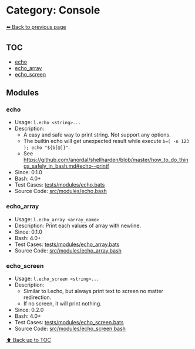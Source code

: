 # Category: Console

[⬅️ Back to previous page](./README.md)

## TOC

- [echo](#echo)
- [echo_array](#echo_array)
- [echo_screen](#echo_screen)

## Modules

### echo

- Usage: `l.echo <string>...`
- Description:
  - A easy and safe way to print string. Not support any options.
  - The builtin echo will get unexpected result while execute `b=( -n 123 ); echo "${b[@]}"`.
  - See https://github.com/anordal/shellharden/blob/master/how_to_do_things_safely_in_bash.md#echo--printf
- Since: 0.1.0
- Bash: 4.0+
- Test Cases: [tests/modules/echo.bats](../../tests/modules/echo.bats)
- Source Code: [src/modules/echo.bash](../../src/modules/echo.bash)

### echo_array

- Usage: `l.echo_array <array_name>`
- Description: Print each values of array with newline.
- Since: 0.1.0
- Bash: 4.0+
- Test Cases: [tests/modules/echo_array.bats](../../tests/modules/echo_array.bats)
- Source Code: [src/modules/echo_array.bash](../../src/modules/echo_array.bash)

### echo_screen

- Usage: `l.echo_screen <string>...`
- Description:
  - Similar to l.echo, but always print text to screen no matter redirection.
  - If no screen, it will print nothing.
- Since: 0.2.0
- Bash: 4.0+
- Test Cases: [tests/modules/echo_screen.bats](../../tests/modules/echo_screen.bats)
- Source Code: [src/modules/echo_screen.bash](../../src/modules/echo_screen.bash)

[⬆️ Back up to TOC](#toc)
